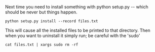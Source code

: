 ## 
Next time you need to install something with python setup.py -- which should be never but things happen. 
```
python setup.py install --record files.txt
```

This will cause all the installed files to be printed to that directory.
Then when you want to uninstall it simply run; be careful with the 'sudo'
```
cat files.txt | xargs sudo rm -rf
```
